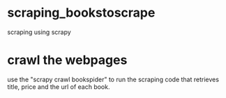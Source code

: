 # scraping_bookstoscrape
scraping using scrapy
# crawl the webpages
use the "scrapy crawl bookspider" to run the scraping code that retrieves title, price and the url of each book.
